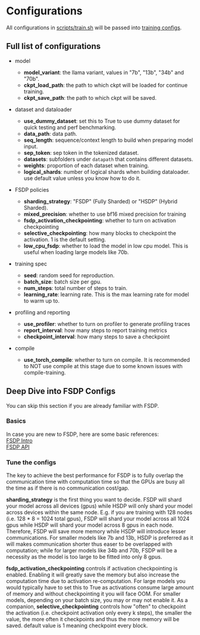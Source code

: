 # Configurations

All configurations in [scripts/train.sh](scripts/train.sh) will be passed into
[training configs](../pretraining/config/training.py). 

## Full list of configurations
     
- model
  - **model_variant**: the llama variant, values in "7b", "13b", "34b" and "70b".
  - **ckpt_load_path**: the path to which ckpt will be loaded for continue training.
  - **ckpt_save_path**: the path to which ckpt will be saved.
    
- dataset and dataloader 
  - **use_dummy_dataset**: set this to True to use dummy dataset for quick testing and perf benchmarking.
  - **data_path**: data path.
  - **seq_length**: sequence/context length to build when preparing model input.
  - **sep_token**: sep token in the tokenized dataset.
  - **datasets**: subfolders under `datapath` that contains different datasets. 
  - **weights**: proportion of each dataset when training.
  - **logical_shards**: number of logical shards when building dataloader. use default value unless you know how to do it.
    
- FSDP policies
  - **sharding_strategy**: "FSDP" (Fully Sharded) or "HSDP" (Hybrid Sharded). 
  - **mixed_precision**: whether to use bf16 mixed precision for training 
  - **fsdp_activation_checkpointing**: whether to turn on activation checkpointing 
  - **selective_checkpointing**: how many blocks to checkpoint the activation. 1 is the default setting.
  - **low_cpu_fsdp**: whether to load the model in low cpu model. This is useful when loading large models like 70b.

- training spec
  - **seed**: random seed for reproduction. 
  - **batch_size**: batch size per gpu. 
  - **num_steps**: total number of steps to train. 
  - **learning_rate**: learning rate. This is the max learning rate for model to warm up to.
    
- profiling and reporting 
  - **use_profiler**: whether to turn on profiler to generate profiling traces
  - **report_interval**: how many steps to report training metrics
  - **checkpoint_interval**: how many steps to save a checkpoint

- compile 
  - **use_torch_compile**: whether to turn on compile. It is recommended to NOT use compile at this stage due to some known issues with compile-training.


## Deep Dive into FSDP Configs
You can skip this section if you are already familiar with FSDP.

### Basics
In case you are new to FSDP, here are some basic references:  
[FSDP Intro](https://pytorch.org/blog/introducing-pytorch-fully-sharded-data-parallel-api/)  
[FSDP API](https://pytorch.org/docs/stable/fsdp.html)

### Tune the configs
The key to achieve the best performance for FSDP is to fully overlap the communication
time with computation time so that the GPUs are busy all the time as if there is no
communication cost/gap.

**sharding_strategy** is the first thing you want to decide. FSDP will shard your model
across all devices (gpus) while HSDP will only shard your model across devices within
the same node. E.g. if you are training with 128 nodes (i.e. 128 * 8 = 1024 total gpus),
FSDP will shard your model across all 1024 gpus while HSDP will shard your model across
8 gpus in each node. Therefore, FSDP will save more memory while HSDP will introduce
lesser communications.  For smaller models like 7b and 13b, HSDP is preferred as it
will makes communication shorter thus easer to be overlapped with computation; while
for larger models like 34b and 70b, FSDP will be a necessity as the model is too large
to be fitted into only 8 gpus.

**fsdp_activation_checkpointing** controls if activation checkpointing is enabled. 
Enabling it will greatly save the memory but also increase the computation time due
to activation re-computation. For large models you would typically have to set this
to True as activations consume large amount of memory and without checkpointing it
you will face OOM. For smaller models, depending on your batch size, you may or may
not enable it. As a companion, **selective_checkpointing** controls how "often"
to checkpoint the activation (i.e. checkpoint activation only every k steps), the 
smaller the value, the more often it checkpoints and thus the more memory will
be saved. default value is 1 meaning checkpoint every block.

